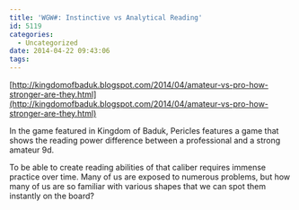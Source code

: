 ```yaml
---
title: 'WGW#: Instinctive vs Analytical Reading'
id: 5119
categories:
  - Uncategorized
date: 2014-04-22 09:43:06
tags:
---
```


[http://kingdomofbaduk.blogspot.com/2014/04/amateur-vs-pro-how-stronger-are-they.html](http://kingdomofbaduk.blogspot.com/2014/04/amateur-vs-pro-how-stronger-are-they.html)

In the game featured in Kingdom of Baduk, Pericles features a game that shows the reading power difference between a professional and a strong amateur 9d.

To be able to create reading abilities of that caliber requires immense practice over time. Many of us are exposed to numerous problems, but how many of us are so familiar with various shapes that we can spot them instantly on the board?